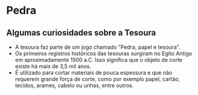 # Pedra

## Algumas curiosidades sobre a Tesoura

- A tesoura faz parte de  um jogo chamado "Pedra, papel e tesoura".
- Os primeiros registros históricos das tesouras surgiram no Egito Antigo em aproximadamente 1500 a.C. Isso significa que o objeto de corte existe há mais de 3,5 mil anos. 
- É utilizado para cortar materiais de pouca espessura e que não requerem grande força de corte, como por exemplo papel, cartão, tecidos, arames, cabelo ou unhas, entre outros.
